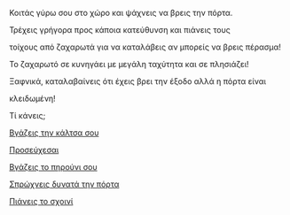 Κοιτάς γύρω σου στο χώρο και ψάχνεις να βρεις την πόρτα.

Τρέχεις γρήγορα προς κάποια κατεύθυνση και πιάνεις τους

τοίχους από ζαχαρωτά για να καταλάβεις αν μπορείς να βρεις πέρασμα!

Το ζαχαρωτό σε κυνηγάει με μεγάλη ταχύτητα και σε πλησιάζει!

Ξαφνικά, καταλαβαίνεις ότι έχεις βρει την έξοδο αλλά η πόρτα είναι

κλειδωμένη!

Τί κάνεις;

[Βγάζεις την κάλτσα σου](take_off_socks/take_off_socks.md)

[Προσεύχεσαι](pray/pray.md)

[Βγάζεις το πηρούνι σου](take_the_fork/take_the_fork.md)

[Σπρώχνεις δυνατά την πόρτα](push_the_door/push_the_door.md)

[Πιάνεις το σχοινί](use_the_rope/use_the_rope.md)
